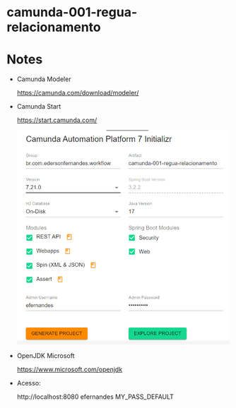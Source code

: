 # camunda-001-regua-relacionamento

# Notes

- Camunda Modeler

  https://camunda.com/download/modeler/

- Camunda Start

  https://start.camunda.com/

  ![Exemplo](./support/start-camunda-exemplo.png)

- OpenJDK Microsoft

  https://www.microsoft.com/openjdk

- Acesso:

  http://localhost:8080
  efernandes
  MY_PASS_DEFAULT
